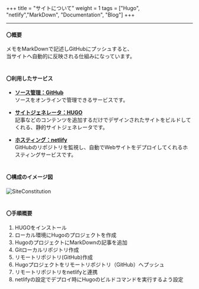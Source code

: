 +++
title = "サイトについて"
weight = 1
tags = ["Hugo", "netlify","MarkDown", "Documentation", "Blog"] 
+++

---

#### **〇概要**  

メモをMarkDownで記述しGitHubにプッシュすると、  
当サイトへ自動的に反映される仕組みになっています。  
　  

#### **〇利用したサービス**

  * **[ソース管理：GitHub](https://github.co.jp/)**  
    ソースをオンラインで管理できるサービスです。  

  + **[サイトジェネレータ：HUGO](https://gohugo.io/)**  
    記事などのコンテンツを追加するだけでデザインされたサイトをビルドしてくれる、静的サイトジェネレータです。  

  + **[ホスティング：netlify](https://www.netlify.com/)**  
    GitHubのリポジトリを監視し、自動でWebサイトをデプロイしてくれるホスティングサービスです。
　  
　

#### **〇構成のイメージ図**

![SiteConstitution](https://github.com/shizit/images/blob/master/SiteConstitution.png?raw=true)
　  
　

#### **〇手順概要**

  1. HUGOをインストール
  2. ローカル環境にHugoのプロジェクトを作成
  3. HugoのプロジェクトにMarkDownの記事を追加
  4. Gitローカルリポジトリ作成
  5. リモートリポジトリ(GitHub)作成
  6. Hugoプロジェクトをリモートリポジトリ（GitHub）へプッシュ
  7. リモートリポジトリをnetlifyと連携
  8. netlifyの設定でデプロイ時にHugoのビルドコマンドを実行するよう設定

